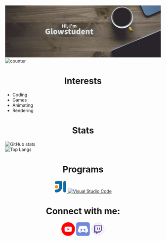 ![Glowstudent's GitHub Banner](banner.png)
![counter](https://encm3ykyc5knbus.m.pipedream.net)

<h1 align="center">Interests</h1>

- Coding
- Games
- Animating
- Rendering

<h1 align="center">Stats</h1>

![GitHub stats](https://github-readme-stats.vercel.app/api?username=Glowstudent777&show_icons=true&theme=radical)  
![Top Langs](https://github-readme-stats.vercel.app/api/top-langs/?username=Glowstudent777&layout=compact)


<h1 align="center">Programs</h1>
<p align="center">
<a href="https://www.jetbrains.com/idea/" target="_blank"> <img src="https://raw.githubusercontent.com/devicons/devicon/master/icons/intellij/intellij-original.svg" alt="Intellij" width="40" height="40"/> </a>
<a href="https://code.visualstudio.com/" target="_blank"> <img src="https://img.icons8.com/color/40/000000/visual-studio-code-2019.png" alt="Visual Studio Code" width="40" height="40"/> </a>
</p>

<h1 align="Center">Connect with me:</h1>
<p align="center">
<a href = 'https://www.youtube.com/channel/UCVaCrjoH8F1eygFMC7gTDeg'> <img width = '44px' align= 'center' src="icons/youtube.svg"/></a>
<a href = 'https://discord.com/invite/4wM63P7ZUd'> <img width = '44px' align= 'center' src="icons/discord.svg"/></a>
<a href = 'https://www.twitch.tv/glowstudent'> <img width = '44px' align= 'center' src="icons/twitch.svg"/></a> 
</p>
